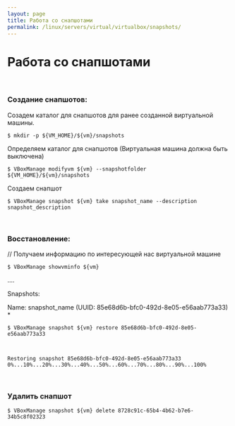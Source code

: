 ```yaml
---
layout: page
title: Работа со снапшотами
permalink: /linux/servers/virtual/virtualbox/snapshots/
---
```


# Работа со снапшотами


<br/>

### Создание снапшотов:

Созадем каталог для снапшотов для ранее созданной виртуальной машины.

    $ mkdir -p ${VM_HOME}/${vm}/snapshots

Определяем каталог для снапшотов (Виртуальная машина должна быть выключена)

    $ VBoxManage modifyvm ${vm} --snapshotfolder ${VM_HOME}/${vm}/snapshots

Создаем снапшот

    $ VBoxManage snapshot ${vm} take snapshot_name --description snapshot_description


<br/>

### Восстановление:

// Получаем информацию по интересующей нас виртуальной машине

    $ VBoxManage showvminfo ${vm}

....

Snapshots:

  Name: snapshot_name (UUID: 85e68d6b-bfc0-492d-8e05-e56aab773a33) *

    $ VBoxManage snapshot ${vm} restore 85e68d6b-bfc0-492d-8e05-e56aab773a33



    Restoring snapshot 85e68d6b-bfc0-492d-8e05-e56aab773a33
    0%...10%...20%...30%...40%...50%...60%...70%...80%...90%...100%


<br/>

### Удалить снапшот

    $ VBoxManage snapshot ${vm} delete 8728c91c-65b4-4b62-b7e6-34b5c8f02323

